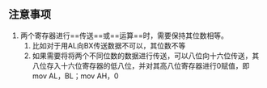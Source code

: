 ## 注意事项

1. 两个寄存器进行==传送==或==运算==时，需要保持其位数相等。
    1. 比如对于用AL向BX传送数据不可以，其位数不等
    2. 如果需要将将两个不同位数的数据进行传送，可以八位向十六位传送，其八位存入十六位寄存器的低八位，并对其高八位寄存器进行0赋值，即mov AL，BL；mov AH，0
